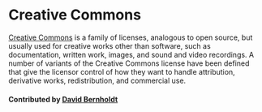# Creative Commons

[Creative Commons](https://creativecommons.org/) is a family of licenses, analogous to open source, but usually used for creative works other than software, such as documentation, written work, images, and sound and video recordings.  A number of variants of the Creative Commons license have been defined that give the licensor control of how they want to handle attribution, derivative works, redistribution, and commercial use.

<!--- Too large
![alt text](https://mirrors.creativecommons.org/presskit/logos/cc.logo.large.png "Creative Commons Logo")
--->

#### Contributed by [David Bernholdt](http://github.com/bernhold "David Bernholdt")

<!---
Publish: yes
Categories: collaboration
Topics: licensing
Tags: website
Level: 2
Prerequisites: defaults
Aggregate: none
--->
